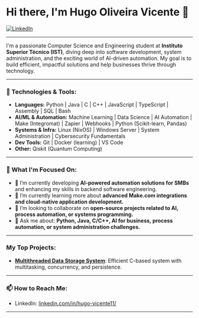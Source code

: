 # Hi there, I'm Hugo Oliveira Vicente 👋

<a href="https://linkedin.com/in/hugo-vicente11/" target="_blank"><img src="https://img.shields.io/badge/LinkedIn-0077B5?style=for-the-badge&logo=linkedin&logoColor=white" alt="LinkedIn"></a>
</div>

---

I'm a passionate Computer Science and Engineering student at **Instituto Superior Técnico (IST)**, diving deep into software development, system administration, and the exciting world of AI-driven automation. My goal is to build efficient, impactful solutions and help businesses thrive through technology.

---

### 🔧 Technologies & Tools:

* **Languages:** Python | Java | C | C++ | JavaScript | TypeScript | Assembly | SQL | Bash
* **AI/ML & Automation:** Machine Learning | Data Science | AI Automation | Make (Integromat) | Zapier | Webhooks | Python (Scikit-learn, Pandas)
* **Systems & Infra:** Linux (NixOS) | Windows Server | System Administration | Cybersecurity Fundamentals
* **Dev Tools:** Git | Docker (learning) | VS Code
* **Other:** Qiskit (Quantum Computing)

---

### 🚀 What I'm Focused On:

* 🔭 I’m currently developing **AI-powered automation solutions for SMBs** and enhancing my skills in backend software engineering.
* 🌱 I’m currently learning more about **advanced Make.com integrations and cloud-native application development.**
* 👯 I’m looking to collaborate on **open-source projects related to AI, process automation, or systems programming.**
* 💬 Ask me about: **Python, Java, C/C++, AI for business, process automation, or system administration challenges.**

---

###  My Top Projects:

* **[Multithreaded Data Storage System](link-to-your-repo/Hovekzzz/projetoSO2)**: Efficient C-based system with multitasking, concurrency, and persistence.

---

### 📫 How to Reach Me:

* LinkedIn: [linkedin.com/in/hugo-vicente11/](https://linkedin.com/in/hugo-vicente11/)

---
